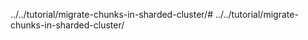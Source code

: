 ../../tutorial/migrate-chunks-in-sharded-cluster/# ../../tutorial/migrate-chunks-in-sharded-cluster/